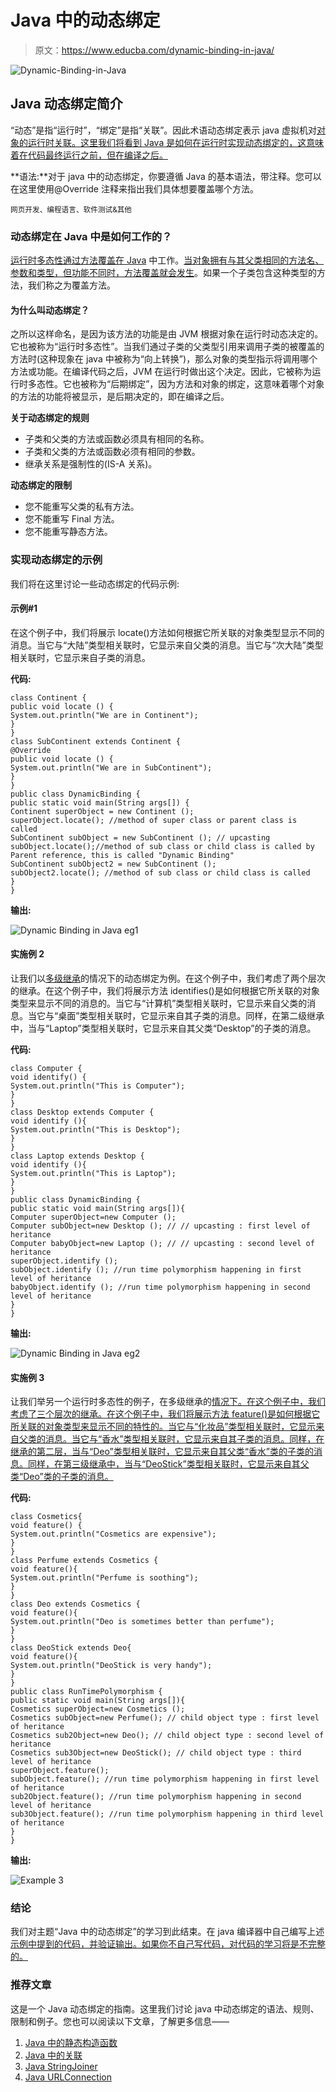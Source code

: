 # Java 中的动态绑定

> 原文：<https://www.educba.com/dynamic-binding-in-java/>

![Dynamic-Binding-in-Java](img/377caf62f74e7c49d103a430d7ee9e7f.png)



## Java 动态绑定简介

“动态”是指“运行时”，“绑定”是指“关联”。因此术语动态绑定表示 java 虚拟机对[对象的运行时关联。这里我们将看到 Java 是如何在运行时实现动态绑定的，这意味着在代码最终运行之前，但在编译之后。](https://www.educba.com/java-virtual-machine/)

**语法:**对于 java 中的动态绑定，你要遵循 Java 的基本语法，带注释。您可以在这里使用@Override 注释来指出我们具体想要覆盖哪个方法。

<small>网页开发、编程语言、软件测试&其他</small>

### 动态绑定在 Java 中是如何工作的？

[运行时多态性通过方法覆盖在 Java](https://www.educba.com/runtime-polymorphism-in-java/) 中工作。[当对象拥有与其父类相同的方法名、参数和类型，但功能不同时，方法覆盖就会发生](https://www.educba.com/method-overriding-in-java/)。如果一个子类包含这种类型的方法，我们称之为覆盖方法。

#### 为什么叫动态绑定？

之所以这样命名，是因为该方法的功能是由 JVM 根据对象在运行时动态决定的。它也被称为“运行时多态性”。当我们通过子类的父类型引用来调用子类的被覆盖的方法时(这种现象在 java 中被称为“向上转换”)，那么对象的类型指示将调用哪个方法或功能。在编译代码之后，JVM 在运行时做出这个决定。因此，它被称为运行时多态性。它也被称为“后期绑定”，因为方法和对象的绑定，这意味着哪个对象的方法的功能将被显示，是后期决定的，即在编译之后。

**关于动态绑定的规则**

*   子类和父类的方法或函数必须具有相同的名称。
*   子类和父类的方法或函数必须有相同的参数。
*   继承关系是强制性的(IS-A 关系)。

**动态绑定的限制**

*   您不能重写父类的私有方法。
*   您不能重写 Final 方法。
*   您不能重写静态方法。

### 实现动态绑定的示例

我们将在这里讨论一些动态绑定的代码示例:

#### 示例#1

在这个例子中，我们将展示 locate()方法如何根据它所关联的对象类型显示不同的消息。当它与“大陆”类型相关联时，它显示来自父类的消息。当它与“次大陆”类型相关联时，它显示来自子类的消息。

**代码:**

```
class Continent {
public void locate () {
System.out.println("We are in Continent");
}
}
class SubContinent extends Continent {
@Override
public void locate () {
System.out.println("We are in SubContinent");
}
}
public class DynamicBinding {
public static void main(String args[]) {
Continent superObject = new Continent ();
superObject.locate(); //method of super class or parent class is called
SubContinent subObject = new SubContinent (); // upcasting
subObject.locate();//method of sub class or child class is called by Parent reference, this is called "Dynamic Binding"
SubContinent subObject2 = new SubContinent ();
subObject2.locate(); //method of sub class or child class is called
}
}
```

**输出:**

![Dynamic Binding in Java eg1](img/f236a96bd976c7a2ac189847dfeb10df.png)



#### 实施例 2

让我们以[多级继承](https://www.educba.com/multilevel-inheritance-in-c-plus-plus/)的情况下的动态绑定为例。在这个例子中，我们考虑了两个层次的继承。在这个例子中，我们将展示方法 identifies()是如何根据它所关联的对象类型来显示不同的消息的。当它与“计算机”类型相关联时，它显示来自父类的消息。当它与“桌面”类型相关联时，它显示来自其子类的消息。同样，在第二级继承中，当与“Laptop”类型相关联时，它显示来自其父类“Desktop”的子类的消息。

**代码:**

```
class Computer {
void identify() {
System.out.println("This is Computer");
}
}
class Desktop extends Computer {
void identify (){
System.out.println("This is Desktop");
}
}
class Laptop extends Desktop {
void identify (){
System.out.println("This is Laptop");
}
}
public class DynamicBinding {
public static void main(String args[]){
Computer superObject=new Computer ();
Computer subObject=new Desktop (); // // upcasting : first level of heritance
Computer babyObject=new Laptop (); // // upcasting : second level of heritance
superObject.identify ();
subObject.identify (); //run time polymorphism happening in first level of heritance
babyObject.identify (); //run time polymorphism happening in second level of heritance
}
}
```

**输出:**

![Dynamic Binding in Java eg2](img/58724fbcfd69d09e2864350666a0adf3.png)



#### 实施例 3

让我们举另一个运行时多态性的例子，在多级继承的[情况下。在这个例子中，我们考虑了三个层次的继承。在这个例子中，我们将展示方法 feature()是如何根据它所关联的对象类型来显示不同的特性的。当它与“化妆品”类型相关联时，它显示来自父类的消息。当它与“香水”类型相关联时，它显示来自其子类的消息。同样，在继承的第二层，当与“Deo”类型相关联时，它显示来自其父类“香水”类的子类的消息。同样，在第三级继承中，当与“DeoStick”类型相关联时，它显示来自其父类“Deo”类的子类的消息。](https://www.educba.com/multilevel-inheritance-in-java/)

**代码:**

```
class Cosmetics{
void feature() {
System.out.println("Cosmetics are expensive");
}
}
class Perfume extends Cosmetics {
void feature(){
System.out.println("Perfume is soothing");
}
}
class Deo extends Cosmetics {
void feature(){
System.out.println("Deo is sometimes better than perfume");
}
}
class DeoStick extends Deo{
void feature(){
System.out.println("DeoStick is very handy");
}
}
public class RunTimePolymorphism {
public static void main(String args[]){
Cosmetics superObject=new Cosmetics ();
Cosmetics subObject=new Perfume(); // child object type : first level of heritance
Cosmetics sub2Object=new Deo(); // child object type : second level of heritance
Cosmetics sub3Object=new DeoStick(); // child object type : third level of heritance
superObject.feature();
subObject.feature(); //run time polymorphism happening in first level of heritance
sub2Object.feature(); //run time polymorphism happening in second level of heritance
sub3Object.feature(); //run time polymorphism happening in third level of heritance
}
}
```

**输出:**

![Example 3](img/03dba6fc00b92fb0a28007262b16135e.png)



### 结论

我们对主题“Java 中的动态绑定”的学习到此结束。在 java 编译器中自己编写上述[示例中提到的代码，并验证输出。如果你不自己写代码，对代码的学习将是不完整的。](https://www.educba.com/best-java-compilers/)

### 推荐文章

这是一个 Java 动态绑定的指南。这里我们讨论 java 中动态绑定的语法、规则、限制和例子。您也可以阅读以下文章，了解更多信息——

1.  [Java 中的静态构造函数](https://www.educba.com/static-constructor-in-java/)
2.  [Java 中的关联](https://www.educba.com/association-in-java/)
3.  [Java StringJoiner](https://www.educba.com/java-stringjoiner/)
4.  [Java URLConnection](https://www.educba.com/java-urlconnection/)





